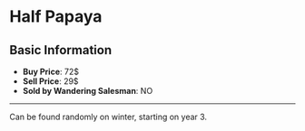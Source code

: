 # Half Papaya

## Basic Information

- **Buy Price**: 72$
- **Sell Price**: 29$
- **Sold by Wandering Salesman**: NO

---

Can be found randomly on winter, starting on year 3.
